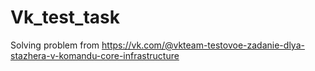 # Vk_test_task
Solving problem from https://vk.com/@vkteam-testovoe-zadanie-dlya-stazhera-v-komandu-core-infrastructure
